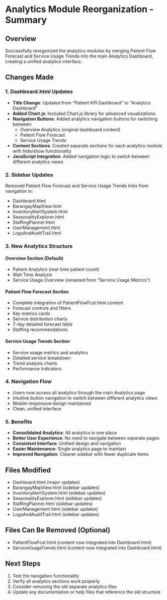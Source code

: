 # Analytics Module Reorganization - Summary

## Overview

Successfully reorganized the analytics modules by merging Patient Flow Forecast and Service Usage Trends into the main Analytics Dashboard, creating a unified analytics interface.

## Changes Made

### 1. Dashboard.html Updates

- **Title Change**: Updated from "Patient KPI Dashboard" to "Analytics Dashboard"
- **Added Chart.js**: Included Chart.js library for advanced visualizations
- **Navigation Buttons**: Added analytics navigation buttons for switching between:
  - Overview Analytics (original dashboard content)
  - Patient Flow Forecast
  - Service Usage Trends
- **Content Sections**: Created separate sections for each analytics module with hide/show functionality
- **JavaScript Integration**: Added navigation logic to switch between different analytics views

### 2. Sidebar Updates

Removed Patient Flow Forecast and Service Usage Trends links from navigation in:

- Dashboard.html
- BarangayMapView.html
- InventoryAlertSystem.html
- SeasonalityExplorer.html
- StaffingPlanner.html
- UserManagement.html
- LogsAndAuditTrail.html

### 3. New Analytics Structure

#### Overview Section (Default)

- Patient Analytics (real-time patient count)
- Wait Time Analysis
- Service Usage Overview (renamed from "Service Usage Metrics")

#### Patient Flow Forecast Section

- Complete integration of PatientFlowFcst.html content
- Forecast controls and filters
- Key metrics cards
- Service distribution charts
- 7-day detailed forecast table
- Staffing recommendations

#### Service Usage Trends Section

- Service usage metrics and analytics
- Detailed service breakdown
- Trend analysis charts
- Performance indicators

### 4. Navigation Flow

- Users now access all analytics through the main Analytics page
- Intuitive button navigation to switch between different analytics views
- Mobile-responsive design maintained
- Clean, unified interface

### 5. Benefits

- **Consolidated Analytics**: All analytics in one place
- **Better User Experience**: No need to navigate between separate pages
- **Consistent Interface**: Unified design and navigation
- **Easier Maintenance**: Single analytics page to maintain
- **Improved Navigation**: Cleaner sidebar with fewer duplicate items

## Files Modified

- Dashboard.html (major updates)
- BarangayMapView.html (sidebar updates)
- InventoryAlertSystem.html (sidebar updates)
- SeasonalityExplorer.html (sidebar updates)
- StaffingPlanner.html (sidebar updates)
- UserManagement.html (sidebar updates)
- LogsAndAuditTrail.html (sidebar updates)

## Files Can Be Removed (Optional)

- PatientFlowFcst.html (content now integrated into Dashboard.html)
- ServiceUsageTrends.html (content now integrated into Dashboard.html)

## Next Steps

1. Test the navigation functionality
2. Verify all analytics sections work properly
3. Consider removing the old separate analytics files
4. Update any documentation or help files that reference the old structure
